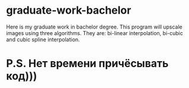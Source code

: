 # graduate-work-bachelor
Here is my graduate work in bachelor degree. This program will upscale images using three algorithms. They are: bi-linear interpolation, bi-cubic and cubic spline interpolation.
# P.S. Нет времени причёсывать код)))
